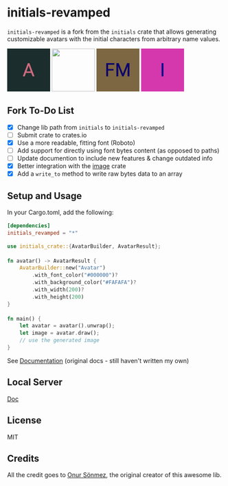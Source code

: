 # initials-revamped

`initials-revamped` is a fork from the `initials` crate that allows generating customizable avatars with the initial characters from arbitrary name values.

<p float="center">
  <img src="gen/a.jpg" width="100" height="100"/> 
  <img src="gen/ж.jpg" width="100" height="100" />
  <img src="gen/fm.jpg" width="100" height="100"/>
  <img src="gen/i.jpg" width="100" height="100"/>
</p>

## Fork To-Do List

- [x] Change lib path from `initials` to `initials-revamped`
- [ ] Submit crate to crates.io
- [x] Use a more readable, fitting font (Roboto)
- [ ] Add support for directly using font bytes content (as opposed to paths)
- [ ] Update documention to include new features & change outdated info
- [x] Better integration with the [image](https://crates.io/crates/image) crate
- [x] Add a `write_to` method to write raw bytes data to an array

## Setup and Usage

In your Cargo.toml, add the following:

```toml
[dependencies]
initials_revamped = "*"
```

```rust
use initials_crate::{AvatarBuilder, AvatarResult};

fn avatar() -> AvatarResult {
    AvatarBuilder::new("Avatar")
        .with_font_color("#000000")?
        .with_background_color("#FAFAFA")?
        .with_width(200)?
        .with_height(200)
}

fn main() {
    let avatar = avatar().unwrap();
    let image = avatar.draw();
    // use the generated image
}

```

See [Documentation](https://ygormartins.github.io/initials.rs) (original docs - still haven't written my own)

## Local Server

[Doc](https://github.com/ygormartins/initials-revamped.rs/blob/master/api)

## License

MIT

## Credits

All the credit goes to [Onur Sönmez](https://crates.io/users/sonmezonur), the original creator of this awesome lib.
